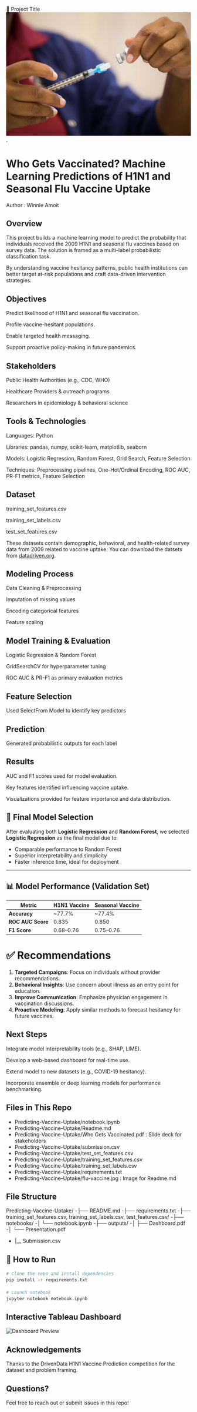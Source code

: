 🧠 Project Title
![Vaccine short](./flu-vaccine.jpg).

# Who Gets Vaccinated? Machine Learning Predictions of H1N1 and Seasonal Flu Vaccine Uptake

Author : Winnie Amoit

## Overview
This project builds a machine learning model to predict the probability that individuals received the 2009 H1N1 and seasonal flu vaccines based on survey data. The solution is framed as a multi-label probabilistic classification task.

By understanding vaccine hesitancy patterns, public health institutions can better target at-risk populations and craft data-driven intervention strategies.

## Objectives
Predict likelihood of H1N1 and seasonal flu vaccination.

Profile vaccine-hesitant populations.

Enable targeted health messaging.

Support proactive policy-making in future pandemics.

 ## Stakeholders
Public Health Authorities (e.g., CDC, WHO)

Healthcare Providers & outreach programs

Researchers in epidemiology & behavioral science


## Tools & Technologies
Languages: Python

Libraries: pandas, numpy, scikit-learn, matplotlib, seaborn

Models: Logistic Regression, Random Forest, Grid Search, Feature Selection

Techniques: Preprocessing pipelines, One-Hot/Ordinal Encoding, ROC AUC, PR-F1 metrics, Feature Selection


## Dataset
training_set_features.csv

training_set_labels.csv

test_set_features.csv

These datasets contain demographic, behavioral, and health-related survey data from 2009 related to vaccine uptake.
You can download the datsets from [datadriven.org](https://www.drivendata.org/competitions/66/flu-shot-learning/).


## Modeling Process
Data Cleaning & Preprocessing

Imputation of missing values

Encoding categorical features

Feature scaling

## Model Training & Evaluation

Logistic Regression & Random Forest

GridSearchCV for hyperparameter tuning

ROC AUC & PR-F1 as primary evaluation metrics

## Feature Selection

Used SelectFrom Model to identify key predictors

## Prediction

Generated probabilistic outputs for each label

## Results
AUC and F1 scores used for model evaluation.

Key features identified influencing vaccine uptake.

Visualizations provided for feature importance and data distribution.

## 🤖 Final Model Selection

After evaluating both **Logistic Regression** and **Random Forest**, we selected **Logistic Regression** as the final model due to:

- Comparable performance to Random Forest
- Superior interpretability and simplicity
- Faster inference time, ideal for deployment

---

## 📊 Model Performance (Validation Set)

| Metric               | H1N1 Vaccine | Seasonal Vaccine |
|----------------------|--------------|------------------|
| **Accuracy**         | ~77.7%       | ~77.4%           |
| **ROC AUC Score**    | 0.835        | 0.850            |
| **F1 Score**         | 0.68–0.76    | 0.75–0.76        |


# ✅ Recommendations

1. **Targeted Campaigns**: Focus on individuals without provider recommendations.
2. **Behavioral Insights**: Use concern about illness as an entry point for education.
3. **Improve Communication**: Emphasize physician engagement in vaccination discussions.
4. **Proactive Modeling**: Apply similar methods to forecast hesitancy for future vaccines.


## Next Steps
Integrate model interpretability tools (e.g., SHAP, LIME).

Develop a web-based dashboard for real-time use.

Extend model to new datasets (e.g., COVID-19 hesitancy).

Incorporate ensemble or deep learning models for performance benchmarking.

## Files in This Repo
- Predicting-Vaccine-Uptake/notebook.ipynb
- Predicting-Vaccine-Uptake/Readme.md
- Predicting-Vaccine-Uptake/Who Gets Vaccinated.pdf : Slide deck for stakeholders
- Predicting-Vaccine-Uptake/submission.csv
- Predicting-Vaccine-Uptake/test_set_features.csv
- Predicting-Vaccine-Uptake/training_set_features.csv
- Predicting-Vaccine-Uptake/training_set_labels.csv
- Predicting-Vaccine-Uptake/requirements.txt
- Predicting-Vaccine-Uptake/flu-vaccine.jpg : Image for Readme.md

## File Structure
Predicting-Vaccine-Uptake/
-├── README.md
-├── requirements.txt
-├── training_set_features.csv, training_set_labels.csv, test_features.csv/
-├── notebooks/
-│   └── notebook.ipynb
-├── outputs/
-│   ├── Dashboard.pdf
-│   └── Presentation.pdf
 -   |__ Submission.csv


## 📌 How to Run

```bash
# Clone the repo and install dependencies
pip install -r requirements.txt

# Launch notebook
jupyter notebook notebook.ipynb
```

## Interactive Tableau Dashboard

![Dashboard Preview](https://public.tableau.com/app/profile/winnie.amoit/viz/VaccineUptakeTakers/VaccineUptakeSummary?publish=yes)  

## Acknowledgements
Thanks to the DrivenData H1N1 Vaccine Prediction competition for the dataset and problem framing.


## Questions?
Feel free to reach out or submit issues in this repo!